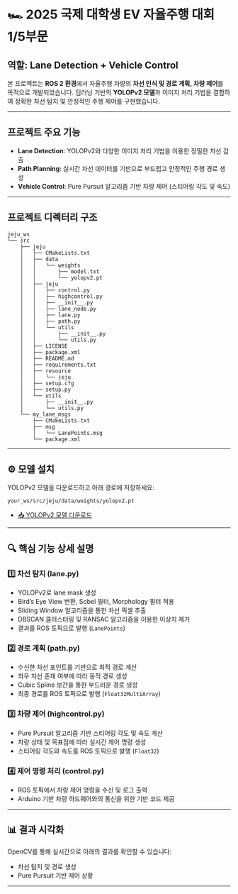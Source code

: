 # 🏎️ 2025 국제 대학생 EV 자율주행 대회 1/5부문

## 역할: Lane Detection + Vehicle Control

본 프로젝트는 **ROS 2 환경**에서 자율주행 차량의 **차선 인식 및 경로 계획, 차량 제어**를 목적으로 개발되었습니다. 딥러닝 기반의 **YOLOPv2 모델**과 이미지 처리 기법을 결합하여 정확한 차선 탐지 및 안정적인 주행 제어를 구현했습니다.

---

## 프로젝트 주요 기능

- **Lane Detection**: YOLOPv2와 다양한 이미지 처리 기법을 이용한 정밀한 차선 검출
- **Path Planning**: 실시간 차선 데이터를 기반으로 부드럽고 안정적인 주행 경로 생성
- **Vehicle Control**: Pure Pursuit 알고리즘 기반 차량 제어 (스티어링 각도 및 속도)

---

## 프로젝트 디렉터리 구조

```
jeju_ws
└── src
    ├── jeju
    │   ├── CMakeLists.txt
    │   ├── data
    │   │   └── weights
    │   │       ├── model.txt
    │   │       └── yolopv2.pt
    │   ├── jeju
    │   │   ├── control.py
    │   │   ├── highcontrol.py
    │   │   ├── __init__.py
    │   │   ├── lane_node.py
    │   │   ├── lane.py
    │   │   ├── path.py
    │   │   └── utils
    │   │       ├── __init__.py
    │   │       └── utils.py
    │   ├── LICENSE
    │   ├── package.xml
    │   ├── README.md
    │   ├── requirements.txt
    │   ├── resource
    │   │   └── jeju
    │   ├── setup.cfg
    │   ├── setup.py
    │   └── utils
    │       ├── __init__.py
    │       └── utils.py
    └── my_lane_msgs
        ├── CMakeLists.txt
        ├── msg
        │   └── LanePoints.msg
        └── package.xml

```

---

## ⚙️ 모델 설치

YOLOPv2 모델을 다운로드하고 아래 경로에 저장하세요:
```
your_ws/src/jeju/data/weights/yolopv2.pt
```

- [📥 YOLOPv2 모델 다운로드](https://github.com/CAIC-AD/YOLOPv2/releases/download/V0.0.1/yolopv2.pt)

---

## 🔍 핵심 기능 상세 설명

### 1️⃣ **차선 탐지 (lane.py)**

- YOLOPv2로 lane mask 생성
- Bird’s Eye View 변환, Sobel 필터, Morphology 필터 적용
- Sliding Window 알고리즘을 통한 차선 픽셀 추출
- DBSCAN 클러스터링 및 RANSAC 알고리즘을 이용한 이상치 제거
- 결과를 ROS 토픽으로 발행 (`LanePoints`)

### 2️⃣ **경로 계획 (path.py)**

- 수신한 차선 포인트를 기반으로 최적 경로 계산
- 좌우 차선 존재 여부에 따라 동적 경로 생성
- Cubic Spline 보간을 통한 부드러운 경로 생성
- 최종 경로를 ROS 토픽으로 발행 (`Float32MultiArray`)

### 3️⃣ **차량 제어 (highcontrol.py)**

- Pure Pursuit 알고리즘 기반 스티어링 각도 및 속도 계산
- 차량 상태 및 목표점에 따라 실시간 제어 명령 생성
- 스티어링 각도와 속도를 ROS 토픽으로 발행 (`Float32`)

### 4️⃣ **제어 명령 처리 (control.py)**

- ROS 토픽에서 차량 제어 명령을 수신 및 로그 출력
- Arduino 기반 차량 하드웨어와의 통신을 위한 기반 코드 제공

---

## 📊 결과 시각화

OpenCV를 통해 실시간으로 아래의 결과를 확인할 수 있습니다:
- 차선 탐지 및 경로 생성
- Pure Pursuit 기반 제어 상황

---

